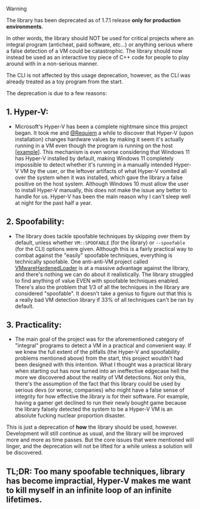 > [!WARNING]
> The library has been deprecated as of 1.7.1 release **only for production environments**. 
>
> In other words, the library should NOT be used for critical projects where an integral program (anticheat, paid software, etc...) or anything serious where a false detection of a VM could be catastrophic. The library should now instead be used as an interactive toy piece of C++ code for people to play around with in a non-serious manner.
> 
> The CLI is not affected by this usage deprecation, however, as the CLI was already treated as a toy program from the start.
> 
> 
> The deprecation is due to a few reasons:
> ## 1. **Hyper-V:** 
> - Microsoft's Hyper-V has been a complete nightmare since this project began. It took me and [@Requiem](https://github.com/NotRequiem) a while to discover that Hyper-V (upon installation) changes hardware values by making it seem it's actually running in a VM even though the program is running on the host [[example](https://github.com/kernelwernel/VMAware/issues/75)]. This mechanism is even worse considering that Windows 11 has Hyper-V installed by default, making Windows 11 completely impossible to detect whether it's running in a manually intended Hyper-V VM by the user, or the leftover artifacts of what Hyper-V vomited all over the system when it was installed, which gave the library a false positive on the host system. Although Windows 10 must allow the user to install Hyper-V manually, this does not make the issue any better to handle for us. Hyper-V has been the main reason why I can't sleep well at night for the past half a year.
> 
> ## 2. **Spoofability:** 
> - The library does tackle spoofable techniques by skipping over them by default, unless whether `VM::SPOOFABLE` (for the library) or `--spoofable` (for the CLI) options were given. Although this is a fairly practical way to combat against the "easily" spoofable techniques, everything is technically spoofable. One anti-anti-VM project called [VMwareHardenedLoader](https://github.com/hzqst/VmwareHardenedLoader) is at a massive advantage against the library, and there's nothing we can do about it realistically. The library struggled to find anything of value EVEN with spoofable techniques enabled. There's also the problem that 1/3 of all the techniques in the library are considered "spoofable". It doesn't take a genius to figure out that this is a really bad VM detection library if 33% of all techniques can't be ran by default. 
> 
> ## 3. **Practicality:** 
> - The main goal of the project was for the aforementioned category of "integral" programs to detect a VM in a practical and convenient way. If we knew the full extent of the pitfalls (the Hyper-V and spoofability problems mentioned above) from the start, this project wouldn't had been designed with this intention. What I thought was a practical library when starting out has now turned into an ineffective edgecase hell the more we discovered about the reality of VM detections. Not only this, there's the assumption of the fact that this library could be used by serious devs (or worse, companies) who might have a false sense of integrity for how effective the library is for their software. For example, having a gamer get declined to run their newly bought game because the library falsely detected the system to be a Hyper-V VM is an absolute fucking nuclear proportion disaster.
> 
> This is just a deprecation of **how** the library should be used, however. Development will still continue as usual, and the library will be improved more and more as time passes. But the core issues that were mentioned will linger, and the deprecation will not be lifted for a while unless a solution will be discovered.


## TL;DR: Too many spoofable techniques, library has become impractial, Hyper-V makes me want to kill myself in an infinite loop of an infinite lifetimes.